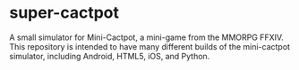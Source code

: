 # super-cactpot
A small simulator for Mini-Cactpot, a mini-game from the MMORPG FFXIV. This repository is intended to have many different builds of the mini-cactpot simulator, including Android, HTML5, iOS, and Python.
